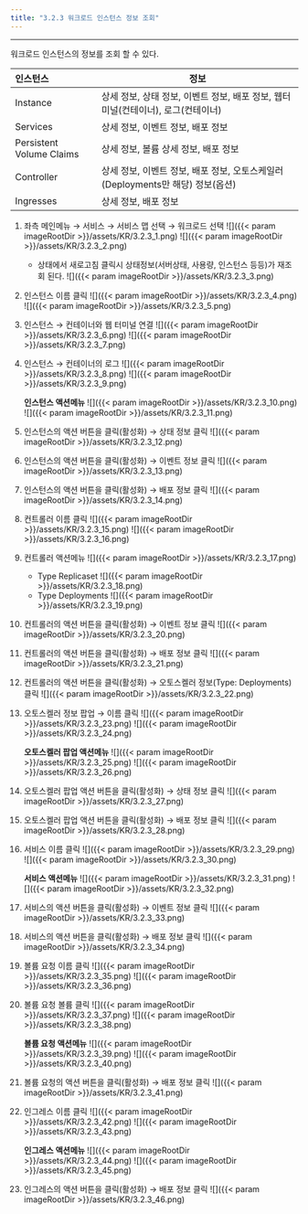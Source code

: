 ```yaml
---
title: "3.2.3 워크로드 인스턴스 정보 조회"
---
```


---
워크로드 인스턴스의 정보를 조회 할 수 있다.

| **인스턴스**               | **정보**                                                |
| :----------------------- | ----------------------------------------------------- |
| Instance                 | 상세 정보, 상태 정보, 이벤트 정보, 배포 정보, 웹터미널\(컨테이너\), 로그\(컨테이너\) |
| Services                 | 상세 정보, 이벤트 정보, 배포 정보                                  |
| Persistent Volume Claims | 상세 정보, 볼륨 상세 정보, 배포 정보                                |
| Controller               | 상세 정보, 이벤트 정보, 배포 정보, 오토스케일러(Deployments만 해당) 정보\(옵션\)                 |
| Ingresses                | 상세 정보, 배포 정보                                          |

1. 좌측 메인메뉴 → 서비스 → 서비스 맵 선택 → 워크로드 선택
    ![]({{< param imageRootDir >}}/assets/KR/3.2.3_1.png)
    ![]({{< param imageRootDir >}}/assets/KR/3.2.3_2.png)

    * 상태에서 새로고침 클릭시 상태정보(서버상태, 사용량, 인스턴스 등등)가 재조회 된다.
    ![]({{< param imageRootDir >}}/assets/KR/3.2.3_3.png)


2. 인스턴스 이름 클릭
    ![]({{< param imageRootDir >}}/assets/KR/3.2.3_4.png)
    ![]({{< param imageRootDir >}}/assets/KR/3.2.3_5.png)

3. 인스턴스 → 컨테이너와 웹 터미널 연결
    ![]({{< param imageRootDir >}}/assets/KR/3.2.3_6.png)
    ![]({{< param imageRootDir >}}/assets/KR/3.2.3_7.png)

4. 인스턴스 → 컨테이너의 로그
    ![]({{< param imageRootDir >}}/assets/KR/3.2.3_8.png)
    ![]({{< param imageRootDir >}}/assets/KR/3.2.3_9.png)

    **인스턴스 액션메뉴**
    ![]({{< param imageRootDir >}}/assets/KR/3.2.3_10.png)
    ![]({{< param imageRootDir >}}/assets/KR/3.2.3_11.png)

5. 인스턴스의 액션 버튼을 클릭\(활성화\) → 상태 정보 클릭
    ![]({{< param imageRootDir >}}/assets/KR/3.2.3_12.png)

6. 인스턴스의 액션 버튼을 클릭\(활성화\) → 이벤트 정보 클릭
    ![]({{< param imageRootDir >}}/assets/KR/3.2.3_13.png)

7. 인스턴스의 액션 버튼을 클릭\(활성화\) → 배포 정보 클릭
    ![]({{< param imageRootDir >}}/assets/KR/3.2.3_14.png)

8. 컨트롤러 이름 클릭
    ![]({{< param imageRootDir >}}/assets/KR/3.2.3_15.png)
    ![]({{< param imageRootDir >}}/assets/KR/3.2.3_16.png)

9. 컨트롤러 액션메뉴
    ![]({{< param imageRootDir >}}/assets/KR/3.2.3_17.png)

    * Type Replicaset
    ![]({{< param imageRootDir >}}/assets/KR/3.2.3_18.png)
    * Type Deployments
    ![]({{< param imageRootDir >}}/assets/KR/3.2.3_19.png)

10. 컨트롤러의 액션 버튼을 클릭\(활성화\) → 이벤트 정보 클릭
    ![]({{< param imageRootDir >}}/assets/KR/3.2.3_20.png)

11. 컨트롤러의 액션 버튼을 클릭\(활성화\) → 배포 정보 클릭
    ![]({{< param imageRootDir >}}/assets/KR/3.2.3_21.png)

12. 컨트롤러의 액션 버튼을 클릭\(활성화\) → 오토스켈러 정보(Type: Deployments) 클릭
    ![]({{< param imageRootDir >}}/assets/KR/3.2.3_22.png)

13. 오토스켈러 정보 팝업 → 이름 클릭
    ![]({{< param imageRootDir >}}/assets/KR/3.2.3_23.png)
    ![]({{< param imageRootDir >}}/assets/KR/3.2.3_24.png)

    **오토스켈러 팝업 액션메뉴**
    ![]({{< param imageRootDir >}}/assets/KR/3.2.3_25.png)
    ![]({{< param imageRootDir >}}/assets/KR/3.2.3_26.png)

14. 오토스켈러 팝업 액션 버튼을 클릭\(활성화\) → 상태 정보 클릭
    ![]({{< param imageRootDir >}}/assets/KR/3.2.3_27.png)

15. 오토스켈러 팝업 액션 버튼을 클릭\(활성화\) → 배포 정보 클릭
    ![]({{< param imageRootDir >}}/assets/KR/3.2.3_28.png)

16. 서비스 이름 클릭
    ![]({{< param imageRootDir >}}/assets/KR/3.2.3_29.png)
    ![]({{< param imageRootDir >}}/assets/KR/3.2.3_30.png)

    **서비스 액션메뉴**
    ![]({{< param imageRootDir >}}/assets/KR/3.2.3_31.png)
    ![]({{< param imageRootDir >}}/assets/KR/3.2.3_32.png)

17. 서비스의 액션 버튼을 클릭\(활성화\) → 이벤트 정보 클릭
    ![]({{< param imageRootDir >}}/assets/KR/3.2.3_33.png)

18. 서비스의 액션 버튼을 클릭\(활성화\) → 배포 정보 클릭
    ![]({{< param imageRootDir >}}/assets/KR/3.2.3_34.png)

19. 볼륨 요청 이름 클릭
    ![]({{< param imageRootDir >}}/assets/KR/3.2.3_35.png)
    ![]({{< param imageRootDir >}}/assets/KR/3.2.3_36.png)

20. 볼륨 요청 볼륨 클릭
    ![]({{< param imageRootDir >}}/assets/KR/3.2.3_37.png)
    ![]({{< param imageRootDir >}}/assets/KR/3.2.3_38.png)

    **볼륨 요청 액션메뉴**
    ![]({{< param imageRootDir >}}/assets/KR/3.2.3_39.png)
    ![]({{< param imageRootDir >}}/assets/KR/3.2.3_40.png)

21. 볼륨 요청의 액션 버튼을 클릭\(활성화\) → 배포 정보 클릭
    ![]({{< param imageRootDir >}}/assets/KR/3.2.3_41.png)

22. 인그레스 이름 클릭
    ![]({{< param imageRootDir >}}/assets/KR/3.2.3_42.png)
    ![]({{< param imageRootDir >}}/assets/KR/3.2.3_43.png)

    **인그레스 액션메뉴**
    ![]({{< param imageRootDir >}}/assets/KR/3.2.3_44.png)
    ![]({{< param imageRootDir >}}/assets/KR/3.2.3_45.png)

23. 인그레스의 액션 버튼을 클릭\(활성화\) → 배포 정보 클릭
    ![]({{< param imageRootDir >}}/assets/KR/3.2.3_46.png)
